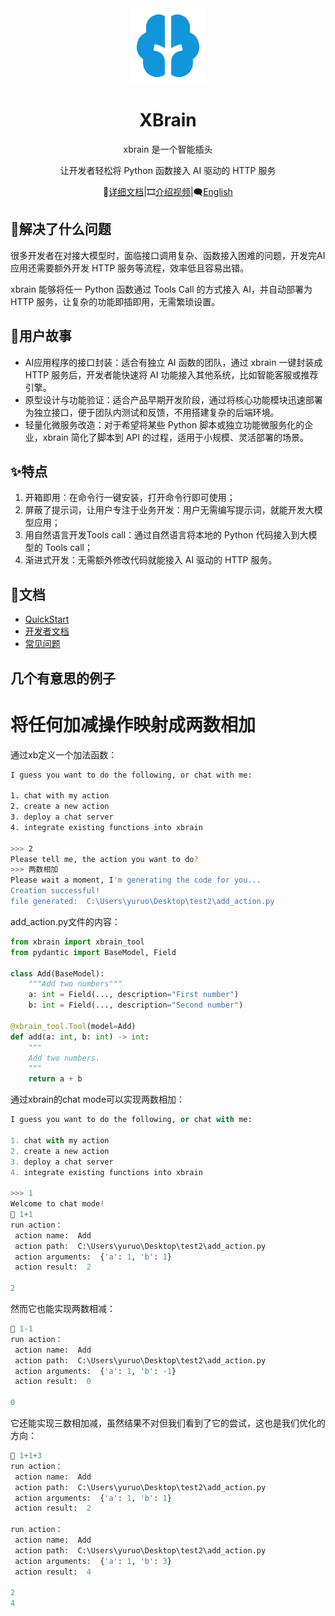 <div align="center"><a name="readme-top">

<img src="./image/README/logo.png" width="120" height="120" alt="XBrain">
<h1>XBrain</h1>

xbrain 是一个智能插头

让开发者轻松将 Python 函数接入 AI 驱动的 HTTP 服务

📘[详细文档](https://xbrain.notion.site/)|🎞️[介绍视频](https://www.bilibili.com/video/BV1c52FY4E51/?share_source=copy_web&vd_source=c28e503b050f016c21660b69e391d391)|🗨[English](https://github.com/yuruotong1/xbrain/blob/master/README_EN.md)

</div>

## 🤔解决了什么问题

很多开发者在对接大模型时，面临接口调用复杂、函数接入困难的问题，开发完AI应用还需要额外开发 HTTP 服务等流程，效率低且容易出错。

xbrain 能够将任一 Python 函数通过 Tools Call 的方式接入 AI，并自动部署为 HTTP 服务，让复杂的功能即插即用，无需繁琐设置。

## 👥用户故事

- AI应用程序的接口封装：适合有独立 AI 函数的团队，通过 xbrain 一键封装成 HTTP 服务后，开发者能快速将 AI 功能接入其他系统，比如智能客服或推荐引擎。
- 原型设计与功能验证：适合产品早期开发阶段，通过将核心功能模块迅速部署为独立接口，便于团队内测试和反馈，不用搭建复杂的后端环境。
- 轻量化微服务改造：对于希望将某些 Python 脚本或独立功能微服务化的企业，xbrain 简化了脚本到 API 的过程，适用于小规模、灵活部署的场景。


## ✨特点

1. 开箱即用：在命令行一键安装，打开命令行即可使用；
2. 屏蔽了提示词，让用户专注于业务开发：用户无需编写提示词，就能开发大模型应用；
3. 用自然语言开发Tools call：通过自然语言将本地的 Python 代码接入到大模型的 Tools call；
4. 渐进式开发：无需额外修改代码就能接入 AI 驱动的 HTTP 服务。


## 📄文档

- [QuickStart](https://xbrain.notion.site/xbrain-11d42182d0a98003b272d5555c6e9448)
- [开发者文档](https://xbrain.notion.site/12842182d0a9803bb5dcdbfe71826915)
- [常见问题](https://xbrain.notion.site/b274c33d808a4ddea32244c3fd41719c)

## **几个有意思的例子**

# 将任何加减操作映射成两数相加

通过xb定义一个加法函数：

```bash
I guess you want to do the following, or chat with me:

1. chat with my action
2. create a new action
3. deploy a chat server
4. integrate existing functions into xbrain

>>> 2
Please tell me, the action you want to do?
>>> 两数相加
Please wait a moment, I'm generating the code for you...
Creation successful!
file generated:  C:\Users\yuruo\Desktop\test2\add_action.py
```

add_action.py文件的内容：

```python
from xbrain import xbrain_tool
from pydantic import BaseModel, Field

class Add(BaseModel):
    """Add two numbers"""
    a: int = Field(..., description="First number")
    b: int = Field(..., description="Second number")

@xbrain_tool.Tool(model=Add)
def add(a: int, b: int) -> int:
    """
    Add two numbers.
    """
    return a + b
```

通过xbrain的chat mode可以实现两数相加：

```python
I guess you want to do the following, or chat with me:

1. chat with my action
2. create a new action
3. deploy a chat server
4. integrate existing functions into xbrain

>>> 1
Welcome to chat mode!
💬 1+1
run action：
 action name:  Add
 action path:  C:\Users\yuruo\Desktop\test2\add_action.py
 action arguments:  {'a': 1, 'b': 1}
 action result:  2

2
```

然而它也能实现两数相减：

```python
💬 1-1
run action：
 action name:  Add
 action path:  C:\Users\yuruo\Desktop\test2\add_action.py
 action arguments:  {'a': 1, 'b': -1}
 action result:  0

0
```

它还能实现三数相加减，虽然结果不对但我们看到了它的尝试，这也是我们优化的方向：

```python
💬 1+1+3
run action：
 action name:  Add
 action path:  C:\Users\yuruo\Desktop\test2\add_action.py
 action arguments:  {'a': 1, 'b': 1}
 action result:  2

run action：
 action name:  Add
 action path:  C:\Users\yuruo\Desktop\test2\add_action.py
 action arguments:  {'a': 1, 'b': 3}
 action result:  4

2
4
```

